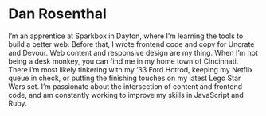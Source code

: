 # Dan Rosenthal

I’m an apprentice at Sparkbox in Dayton, where I’m learning the tools to build a better web. Before that, I wrote frontend code and copy for Uncrate and Devour. Web content and responsive design are my thing. When I’m not being a desk monkey, you can find me in my home town of Cincinnati. There I’m most likely tinkering with my ‘33 Ford Hotrod, keeping my Netflix queue in check, or putting the finishing touches on my latest Lego Star Wars set. I’m passionate about the intersection of content and frontend code, and am constantly working to improve my skills in JavaScript and Ruby.